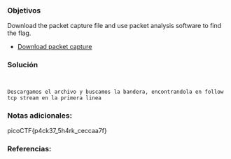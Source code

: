 ### Objetivos 

Download the packet capture file and use packet analysis software to find the flag.

- [Download packet capture](https://artifacts.picoctf.net/c/194/network-dump.flag.pcap)

### Solución 

```


Descargamos el archivo y buscamos la bandera, encontrandola en follow tcp stream en la primera linea

```

### Notas adicionales:
picoCTF{p4ck37_5h4rk_ceccaa7f}

### Referencias: